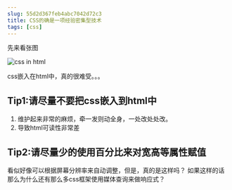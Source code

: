 ```yaml
---
slug: 55d2d367feb4abc7042d72c3
title: CSS的确是一项经验密集型技术
tags: [css]
---
```


先来看张图


 ![css in html](http:https://static.gaoqixhb.com/FgVNQCUQljLknvLD08L9fo2XUKnW)
 
css嵌入在html中，真的很难受。。。

## Tip1:请尽量不要把css嵌入到html中

1. 维护起来非常的麻烦，牵一发则动全身，一处改处处改。
2. 导致html可读性非常差

## Tip2:请尽量少的使用百分比来对宽高等属性赋值

看似好像可以根据屏幕分辨率来自动调整，但是，真的是这样吗？
如果这样的话那么为什么还有那么多css框架使用媒体查询来做响应式？
